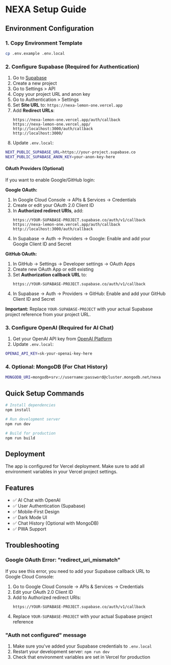 # NEXA Setup Guide

## Environment Configuration

### 1. Copy Environment Template
```bash
cp .env.example .env.local
```

### 2. Configure Supabase (Required for Authentication)

1. Go to [Supabase](https://supabase.com)
2. Create a new project
3. Go to Settings > API
4. Copy your project URL and anon key
5. Go to Authentication > Settings
6. Set **Site URL** to: `https://nexa-lemon-one.vercel.app`
7. Add **Redirect URLs**:
   ```
   https://nexa-lemon-one.vercel.app/auth/callback
   https://nexa-lemon-one.vercel.app/
   http://localhost:3000/auth/callback
   http://localhost:3000/
   ```
8. Update `.env.local`:

```bash
NEXT_PUBLIC_SUPABASE_URL=https://your-project.supabase.co
NEXT_PUBLIC_SUPABASE_ANON_KEY=your-anon-key-here
```

#### OAuth Providers (Optional)
If you want to enable Google/GitHub login:

**Google OAuth:**
1. In Google Cloud Console → APIs & Services → Credentials
2. Create or edit your OAuth 2.0 Client ID
3. In **Authorized redirect URIs**, add:
   ```
   https://YOUR-SUPABASE-PROJECT.supabase.co/auth/v1/callback
   https://nexa-lemon-one.vercel.app/auth/callback
   http://localhost:3000/auth/callback
   ```
4. In Supabase → Auth → Providers → Google: Enable and add your Google Client ID and Secret

**GitHub OAuth:**
1. In GitHub → Settings → Developer settings → OAuth Apps
2. Create new OAuth App or edit existing
3. Set **Authorization callback URL** to:
   ```
   https://YOUR-SUPABASE-PROJECT.supabase.co/auth/v1/callback
   ```
4. In Supabase → Auth → Providers → GitHub: Enable and add your GitHub Client ID and Secret

**Important:** Replace `YOUR-SUPABASE-PROJECT` with your actual Supabase project reference from your project URL.

### 3. Configure OpenAI (Required for AI Chat)

1. Get your OpenAI API key from [OpenAI Platform](https://platform.openai.com)
2. Update `.env.local`:

```bash
OPENAI_API_KEY=sk-your-openai-key-here
```

### 4. Optional: MongoDB (For Chat History)

```bash
MONGODB_URI=mongodb+srv://username:password@cluster.mongodb.net/nexa
```

## Quick Setup Commands

```bash
# Install dependencies
npm install

# Run development server
npm run dev

# Build for production
npm run build
```

## Deployment

The app is configured for Vercel deployment. Make sure to add all environment variables in your Vercel project settings.

## Features

- ✅ AI Chat with OpenAI
- ✅ User Authentication (Supabase)
- ✅ Mobile-First Design
- ✅ Dark Mode UI
- ✅ Chat History (Optional with MongoDB)
- ✅ PWA Support

## Troubleshooting

### Google OAuth Error: "redirect_uri_mismatch"
If you see this error, you need to add your Supabase callback URL to Google Cloud Console:

1. Go to Google Cloud Console → APIs & Services → Credentials
2. Edit your OAuth 2.0 Client ID
3. Add to Authorized redirect URIs:
   ```
   https://YOUR-SUPABASE-PROJECT.supabase.co/auth/v1/callback
   ```
4. Replace `YOUR-SUPABASE-PROJECT` with your actual Supabase project reference

### "Auth not configured" message
1. Make sure you've added your Supabase credentials to `.env.local`
2. Restart your development server: `npm run dev`
3. Check that environment variables are set in Vercel for production